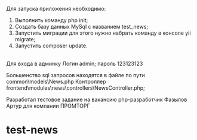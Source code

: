 
Для запуска приложения необходимо:
1. Выполнить команду php init;
2. Создать базу данных MySql с названием test_news;
3. Запустить миграции для этого нужно набрать команду в консоле yii migrate;
4. Запустить composer update.
<br>
Для входа в админку 
Логин admin;
пароль 123123123

Большенство sql запросов находятся в файле по пути common\models\News.php
Контроллер frontend\modules\news\controllers\NewsController.php;

Разработал тестовое задание на вакансию php-разработчик Фазылов Артур для компании ПРОМТОРГ




# test-news
